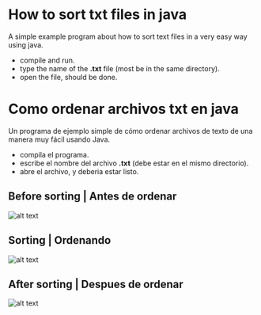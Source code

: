 # How to sort txt files in java
A simple example program about how to sort text files in a very easy way using java.
* compile and run.
* type the name of the **.txt** file (most be in the same directory).
* open the file, should be done.

# Como ordenar archivos txt en java
Un programa de ejemplo simple de cómo ordenar archivos de texto de una manera muy fácil usando Java.
* compila el programa.
* escribe el nombre del archivo **.txt** (debe estar en el mismo directorio).
* abre el archivo, y deberia estar listo.

## Before sorting | Antes de ordenar

![alt text](https://i.imgur.com/KL0vT5I.png)

## Sorting | Ordenando

![alt text](https://i.imgur.com/9r8Z3vs.png)

## After sorting | Despues de ordenar

![alt text](https://i.imgur.com/wBwW6CQ.png)


